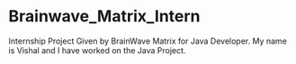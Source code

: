 # Brainwave_Matrix_Intern
Internship Project Given by BrainWave Matrix for Java Developer.
 My name is Vishal and I have worked on the Java Project.
